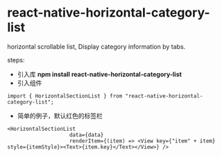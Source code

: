 # react-native-horizontal-category-list
horizontal scrollable list, Display category information by tabs.

steps:

* 引入库
**npm install react-native-horizontal-category-list**
* 引入组件
```
import { HorizontalSectionList } from "react-native-horizontal-category-list";
```
* 简单的例子，默认红色的标签栏
```
<HorizontalSectionList
                    data={data}
                    renderItem={(item) => <View key={"item" + item} style={itemStyle}><Text>{item.key}</Text></View>} />
```
